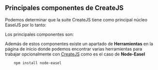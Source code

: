 ## Principales componentes de CreateJS

Podemos determinar que la suite CreateJS tiene como principal núcleo EaselJS por lo tanto:

Los principales componentes son: 


Además de estos componentes existe un apartado de **Herramientas** en la página de inicio donde podemos encontrar varias herramientas para trabajar opcionalmente con [CreateJS](www.createjs.com) como es el caso de **Node-Easel**

```bash
    npm install node-easel
```